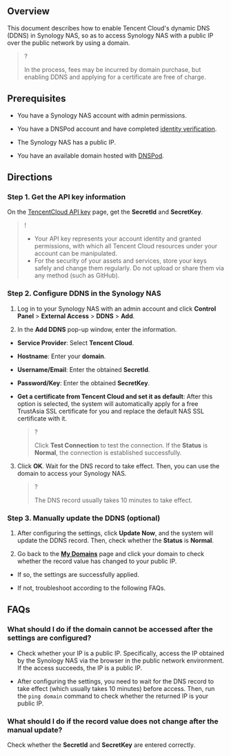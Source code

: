 ## Overview

This document describes how to enable Tencent Cloud's dynamic DNS (DDNS) in Synology NAS, so as to access Synology NAS with a public IP over the public network by using a domain.

>?
> 
>  In the process, fees may be incurred by domain purchase, but enabling DDNS and applying for a certificate are free of charge.
> 


## Prerequisites
- You have a Synology NAS account with admin permissions.

- You have a DNSPod account and have completed [identity verification](https://docs.dnspod.cn/account/5f3c8dffab35dc34f5791414/).

- The Synology NAS has a public IP.

- You have an available domain hosted with [DNSPod](https://console.dnspod.cn/dns/list).
  


## Directions

### Step 1. Get the API key information

On the [TencentCloud API key](https://console.dnspod.cn/account/token/apikey) page, get the **SecretId** and **SecretKey**.

>!
> 
> - Your API key represents your account identity and granted permissions, with which all Tencent Cloud resources under your account can be manipulated.
> - For the security of your assets and services, store your keys safely and change them regularly. Do not upload or share them via any method (such as GitHub).


### Step 2. Configure DDNS in the Synology NAS
1. Log in to your Synology NAS with an admin account and click **Control Panel** > **External Access** > **DDNS** > **Add**.

2. In the **Add DDNS** pop-up window, enter the information.

  - **Service Provider**: Select **Tencent Cloud**.

  - **Hostname**: Enter your **domain**.

  - **Username/Email**: Enter the obtained **SecretId**.

  - **Password/Key**: Enter the obtained **SecretKey**.

  - **Get a certificate from Tencent Cloud and set it as default**: After this option is selected, the system will automatically apply for a free TrustAsia SSL certificate for you and replace the default NAS SSL certificate with it.
    

      >?
      > 
      > Click **Test Connection** to test the connection. If the **Status** is **Normal**, the connection is established successfully.
      > 

3. Click **OK**. Wait for the DNS record to take effect. Then, you can use the domain to access your Synology NAS.
   

   >?
   > 
   > The DNS record usually takes 10 minutes to take effect. 
   > 


### Step 3. Manually update the DDNS (optional)
1. After configuring the settings, click **Update Now**, and the system will update the DDNS record. Then, check whether the **Status** is **Normal**.

2. Go back to the [**My Domains**](https://console.dnspod.cn/dns/list) page and click your domain to check whether the record value has changed to your public IP.

  - If so, the settings are successfully applied.

  - If not, troubleshoot according to the following FAQs.


## FAQs

### What should I do if the domain cannot be accessed after the settings are configured?
- Check whether your IP is a public IP. Specifically, access the IP obtained by the Synology NAS via the browser in the public network environment. If the access succeeds, the IP is a public IP.

- After configuring the settings, you need to wait for the DNS record to take effect (which usually takes 10 minutes) before access. Then, run the `ping domain` command to check whether the returned IP is your public IP.


### What should I do if the record value does not change after the manual update?

 Check whether the **SecretId** and **SecretKey** are entered correctly.